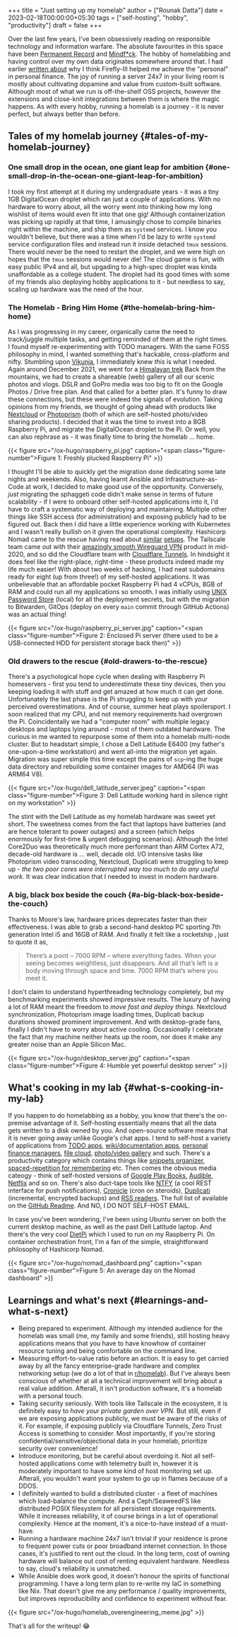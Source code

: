 +++
title = "Just setting up my homelab"
author = ["Rounak Datta"]
date = 2023-02-18T00:00:00+05:30
tags = ["self-hosting", "hobby", "productivity"]
draft = false
+++

Over the last few years, I've been obsessively reading on responsible technology and information warfare. The absolute favourites in this space have been [Permanent Record](https://www.goodreads.com/book/show/46223297-permanent-record) and [Mindf\*ck](https://www.goodreads.com/en/book/show/52269471). The hobby of homelabbing and having control over my own data originates somewhere around that. I had earlier [written about](/posts/firefly) why I think Firefly-III helped me achieve the "personal" in personal finance. The joy of running a server 24x7 in your living room is mostly about cultivating dopamine and value from custom-built software. Although most of what we run is off-the-shelf OSS projects, however the extensions and close-knit integrations between them is where the magic happens. As with every hobby, running a homelab is a journey - it is never perfect, but always better than before.


## Tales of my homelab journey {#tales-of-my-homelab-journey}


### One small drop in the ocean, one giant leap for ambition {#one-small-drop-in-the-ocean-one-giant-leap-for-ambition}

I took my first attempt at it during my undergraduate years - it was a tiny 1GB DigitalOcean droplet which ran just a couple of applications. With no hardware to worry about, all the worry went into thinking how my long wishlist of items would even fit into that one gig! Although containerization was picking up rapidly at that time, I amusingly chose to compile binaries right within the machine, and ship them as `systemd` services. I know you wouldn't believe, but there was a time when I'd be lazy to write `systemd` service configuration files and instead run it inside detached `tmux` sessions. There would never be the need to restart the droplet, and we were high on hopes that the `tmux` sessions would never die! The cloud game is fun, with easy public IPv4 and all, but upgading to a high-spec droplet was kinda unaffordable as a college student. The droplet had its good times with some of my friends also deploying hobby applications to it - but needless to say, scaling up hardware was the need of the hour.


### The Homelab - Bring Him Home {#the-homelab-bring-him-home}

As I was progressing in my career, organically came the need to track/juggle multiple tasks, and getting reminded of them at the right times. I found myself re-experimenting with TODO managers. With the same FOSS philosophy in mind, I wanted something that's hackable, cross-platform and nifty. Stumbling upon [Vikunja](https://vikunja.io/), I immediately knew _this_ is what I needed. Again around December 2021, we went for a [Himalayan trek](/posts/himalayan-trek) Back from the mountains, we had to create a shareable (web) gallery of all our scenic photos and vlogs. DSLR and GoPro media was too big to fit on the Google Photos / Drive free plan. And that called for a better plan. It's funny to draw these connections, but these were indeed the signals of evolution. Taking opinions from my friends, we thought of going ahead with products like [Nextcloud](https://nextcloud.com/) or [Photoprism](https://www.photoprism.app/) (both of which are self-hosted photo/video sharing products). I decided that it was the time to invest into a 8GB Raspberry Pi, and migrate the DigitalOcean droplet to the Pi. Or well, you can also rephrase as - it was finally time to bring the homelab ... home.

<a id="figure--fig:HL-0"></a>

{{< figure src="/ox-hugo/raspberry_pi.jpg" caption="<span class=\"figure-number\">Figure 1: </span>Freshly plucked Raspberry Pi" >}}

I thought I'll be able to quickly get the migration done dedicating some late nights and weekends. Also, having learnt Ansible and Infrastructure-as-Code at work, I decided to make good use of the opportunity. Conversely, _just_ migrating the sphaggeti code didn't make sense in terms of future scalability - if I were to onboard other self-hosted applications into it, I'd have to craft a systematic way of deploying and maintaining. Multiple other things like SSH access (for administration) and exposing publicly had to be figured out. Back then I did have a little experience working with Kubernetes and I wasn't really bullish on it given the operational complexity. Hashicorp Nomad came to the rescue having read about [similar](https://mrkaran.dev/posts/home-server-nomad/) [setups](https://github.com/assareh/home-lab). The Tailscale team came out with their [amazingly smooth Wireguard VPN](https://tailscale.com/blog/how-tailscale-works/) product in mid-2020, and so did the Cloudflare team with [Cloudflare Tunnels](https://blog.cloudflare.com/tunnel-for-everyone/). In hindsight it does feel like the right-place, right-time - these products indeed made my life much easier! With about two weeks of hacking, I had neat subdomains ready for eight (up from three!) of my self-hosted applications. It was unbelievable that an affordable pocket Raspberry Pi had 4 vCPUs, 8GB of RAM and could run all my applications so smooth. I was initially using [UNIX Password Store](https://www.passwordstore.org/) (local) for all the deployment secrets, but with the migration to Bitwarden, GitOps (deploy on every `main` commit through GitHub Actions) was an actual thing!

<a id="figure--fig:HL-1"></a>

{{< figure src="/ox-hugo/raspberry_pi_server.jpg" caption="<span class=\"figure-number\">Figure 2: </span>Enclosed Pi server (there used to be a USB-connected HDD for persistent storage back then)" >}}


### Old drawers to the rescue {#old-drawers-to-the-rescue}

There's a psychological hope cycle when dealing with Raspberry Pi homeservers - first you tend to underestimate these tiny devices, then you keeping loading it with stuff and get amazed at how much it can get done. Unfortunately the last phase is the Pi struggling to keep up with your perceived overestimations. And of course, summer heat plays spoilersport. I soon realized that my CPU, and not memory requirements had overgrown the Pi. Coincidentally we had a "computer room" with multiple legacy desktops and laptops lying around - most of them outdated hardware. The curious in me wanted to repurpose some of them into a homelab multi-node cluster. But to headstart simple, I chose a Dell Latitude E6400 (my father's one-upon-a-time workstation) and went all-into the migration yet again. Migration was super simple this time except the pains of `scp`-ing the huge data directory and rebuilding some container images for AMD64 (Pi was ARM64 V8).

<a id="figure--fig:HL-2"></a>

{{< figure src="/ox-hugo/dell_latitude_server.jpeg" caption="<span class=\"figure-number\">Figure 3: </span>Dell Latitude working hard in silence right on my workstation" >}}

The stint with the Dell Latitude as my homelab hardware was sweet yet short. The sweetness comes from the fact that laptops have batteries (and are hence tolerant to power outages) and a screen (which helps enormously for first-time &amp; urgent debugging scenarios). Although the Intel Core2Duo was theoretically much more performant than ARM Cortex A72, decade-old hardware is ... well, decade old. I/O intensive tasks like Photoprism video transcoding, Nextcloud, Duplicati were struggling to keep up - _the two poor cores were interrupted way too much to do any useful work_. It was clear indication that I needed to invest in modern hardware.


### A big, black box beside the couch {#a-big-black-box-beside-the-couch}

Thanks to Moore's law, hardware prices deprecates faster than their effectiveness. I was able to grab a second-hand desktop PC sporting 7th generation Intel i5 and 16GB of RAM. And finally it felt like a rocketship , just to quote it as,

> There’s a point – 7000 RPM – where everything fades. When your seeing becomes weightless, just disappears. And all that’s left is a body moving through space and time. 7000 RPM that’s where you meet it.

I don't claim to understand hyperthreading technology completely, but my benchmarking experiments showed impressive results. The luxury of having a lot of RAM meant the freedom to _move fast and deploy things_. Nextcloud synchronization, Photoprism image loading times, Duplicati backup durations showed prominent improvement. And with desktop-grade fans, finally I didn't have to worry about active cooling. Occasionally I celebrate the fact that my machine neither heats up the room, nor does it make any greater noise than an Apple Silicon Mac.

<a id="figure--fig:HL-3"></a>

{{< figure src="/ox-hugo/desktop_server.jpg" caption="<span class=\"figure-number\">Figure 4: </span>Humble yet powerful desktop server" >}}


## What's cooking in my lab {#what-s-cooking-in-my-lab}

If you happen to do homelabbing as a hobby, you know that there's the on-premise advantage of it. Self-hosting essentially means that all the data gets written to a disk owned by you. And open-source software means that it is never going away unlike Google's chat apps. I tend to self-host a variety of applications from [TODO apps](https://kolaente.dev/vikunja), [wiki/documentation apps](https://github.com/BookStackApp/BookStack), [personal finance managers](https://github.com/firefly-iii/firefly-iii), [file cloud](https://github.com/nextcloud), [photo/video gallery](https://github.com/immich-app/immich) and such. There's a productivity category which contains things like [snippets organizer](https://github.com/MohamedElashri/Snibox), [spaced-repetition for remembering](https://github.com/memoetapp/memoet) etc. Then comes the obvious media cateogy - think of self-hosted versions of [Google Play Books](https://github.com/Kareadita/Kavita), [Audible](https://github.com/advplyr/audiobookshelf), [Netflix](https://github.com/jellyfin/jellyfin) and so on. There's also duct-tape tools like [NTFY](https://github.com/binwiederhier/ntfy) (a cool REST interface for push notifications), [Cronicle](https://github.com/jhuckaby/Cronicle) (cron on steroids), [Duplicati](https://github.com/duplicati/duplicati) (incremental, encrypted backups) and [RSS readers](https://github.com/miniflux/v2). The full list of available on the [GitHub Readme](https://github.com/rounakdatta/homelab.setup#list-of-self-hosted-applications). And NO, I DO NOT SELF-HOST EMAIL.

In case you've been wondering, I've been using Ubuntu server on both the current desktop machine, as well as the past Dell Latitude laptop. And there's the very cool [DietPi](https://dietpi.com/) which I used to run on my Raspberry Pi. On container orchestration front, I'm a fan of the simple, straightforward philosophy of Hashicorp Nomad.

<a id="figure--fig:HL-4"></a>

{{< figure src="/ox-hugo/nomad_dashboard.png" caption="<span class=\"figure-number\">Figure 5: </span>An average day on the Nomad dashboard" >}}


## Learnings and what's next {#learnings-and-what-s-next}

-   Being prepared to experiment. Although my intended audience for the homelab was small (me, my family and some friends), still hosting heavy applications means that you have to have knowhow of container resource tuning and being comfortable on the command line.
-   Measuring effort-to-value ratio before an action. It is easy to get carried away by all the fancy enterprise-grade hardware and complex networking setup (we do a lot of that in [r/homelab](https://www.reddit.com/r/homelab/)). But I've always been conscious of whether at all a technical improvement will bring about a real value addition. Afterall, it isn't production software, it's a homelab with a personal touch.
-   Taking security seriously. With tools like Tailscale in the ecosystem, it is definitely easy to _have your private garden over VPN_. But still, even if we are exposing applications publicly, we must be aware of the risks of it. For example, if exposing publicly via Cloudflare Tunnels, Zero Trust Access is something to consider. Most importantly, if you're storing confidential/sensitive/objectional data in your homelab, prioritize security over convenience!
-   Introduce monitoring, but be careful about overdoing it. Not all self-hosted applications come with telemetry built in, however it is moderately important to have some kind of host monitoring set up. Afterall, you wouldn't want your system to go up in flames because of a DDOS.
-   I definitely wanted to build a distributed cluster - a fleet of machines which load-balance the compute. And a Ceph/SeaweedFS like distributed POSIX filesystem for all persistent storage requirements. While it increases reliability, it of course brings in a lot of operational complexity. Hence at the moment, it's a nice-to-have instead of a must-have.
-   Running a hardware machine 24x7 isn't trivial if your residence is prone to frequent power cuts or poor broadband internet connection. In those cases, it's justified to rent out the cloud. In the long term, cost of owning hardware will balance out cost of renting equivalent hardware. Needless to say, cloud's reliability is unmatched.
-   While Ansible does work good, it doesn't honour the spirits of functional programming. I have a long term plan to re-write my IaC in something like Nix. That doesn't give me any performance / quality improvements, but improves reproducibility and confidence to experiment without fear.

<a id="figure--fig:HL-5"></a>

{{< figure src="/ox-hugo/homelab_overengineering_meme.jpg" >}}

That's all for the writeup! 😂
